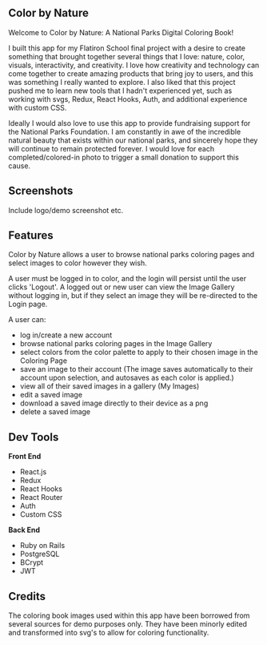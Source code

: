 ## Color by Nature

Welcome to Color by Nature: A National Parks Digital Coloring Book!

I built this app for my Flatiron School final project with a desire to create something that brought together several things that I love: nature, color, visuals, interactivity, and creativity. I love how creativity and technology can come together to create amazing products that bring joy to users, and this was something I really wanted to explore. I also liked that this project pushed me to learn new tools that I hadn't experienced yet, such as working with svgs, Redux, React Hooks, Auth, and additional experience with custom CSS. 

Ideally I would also love to use this app to provide fundraising support for the National Parks Foundation. I am constantly in awe of the incredible natural beauty that exists within our national parks, and sincerely hope they will continue to remain protected forever. I would love for each completed/colored-in photo to trigger a small donation to support this cause.

 
## Screenshots
Include logo/demo screenshot etc.


## Features

Color by Nature allows a user to browse national parks coloring pages and select images to color however they wish. 

A user must be logged in to color, and the login will persist until the user clicks 'Logout'. A logged out or new user can view the Image Gallery without logging in, but if they select an image they will be re-directed to the Login page.

A user can:

- log in/create a new account
- browse national parks coloring pages in the Image Gallery
- select colors from the color palette to apply to their chosen image in the Coloring Page
- save an image to their account (The image saves automatically to their account upon selection, and autosaves as each color is applied.)
- view all of their saved images in a gallery (My Images)
- edit a saved image
- download a saved image directly to their device as a png
- delete a saved image


## Dev Tools

<b>Front End</b>

- React.js
- Redux
- React Hooks
- React Router
- Auth
- Custom CSS

<b>Back End</b>

- Ruby on Rails
- PostgreSQL
- BCrypt
- JWT


## Credits

The coloring book images used within this app have been borrowed from several sources for demo purposes only. They have been minorly edited and transformed into svg's to allow for coloring functionality.

